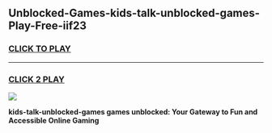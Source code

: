 
## Unblocked-Games-kids-talk-unblocked-games-Play-Free-iif23
<h3>
<a href="https://premium76.site?title=kids-talk-unblocked-games&ref=10A">CLICK TO PLAY</a></h3>
<hr>

<h3>
<a href="https://premium76.site?title=kids-talk-unblocked-games&ref=10A">CLICK 2 PLAY</a>
  
</h3>

<a href="https://premium76.site?title=kids-talk-unblocked-games&ref=10A"><img src="https://clearcache.store/games.png"></a>


**kids-talk-unblocked-games games unblocked: Your Gateway to Fun and Accessible Online Gaming**
